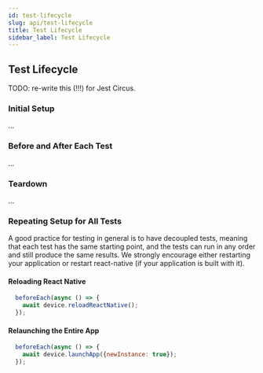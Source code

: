 ```yaml
---
id: test-lifecycle
slug: api/test-lifecycle
title: Test Lifecycle
sidebar_label: Test Lifecycle
---
```


## Test Lifecycle

TODO: re-write this (!!!) for Jest Circus.

### Initial Setup

...

### Before and After Each Test

...

### Teardown

...

### Repeating Setup for All Tests

A good practice for testing in general is to have decoupled tests, meaning that each test has the same starting point, and the tests can run in any order and still produce the same results. We strongly encourage either restarting your application or restart react-native (if your application is built with it).

#### Reloading React Native

```js
  beforeEach(async () => {
    await device.reloadReactNative();
  });
```

#### Relaunching the Entire App

```js
  beforeEach(async () => {
    await device.launchApp({newInstance: true});
  });
```

